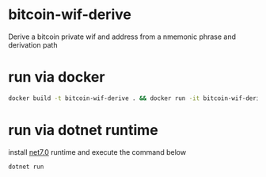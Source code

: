 # bitcoin-wif-derive
Derive a bitcoin private wif and address from a nmemonic phrase and derivation path

# run via docker
```bash
docker build -t bitcoin-wif-derive . && docker run -it bitcoin-wif-derive
```


# run via dotnet runtime

install [net7.0](https://dotnet.microsoft.com/download/dotnet/7.0) runtime and execute the command below

```bash
dotnet run
```

